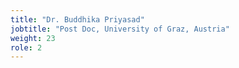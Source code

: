 ```yaml
---
title: "Dr. Buddhika Priyasad"
jobtitle: "Post Doc, University of Graz, Austria"
weight: 23
role: 2
---
```


